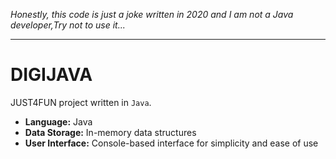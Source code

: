 _Honestly, this code is just a joke written in 2020 and I am not a Java developer,Try not to use it..._

---

# DIGIJAVA

JUST4FUN project written in `Java`.
- **Language:** Java
- **Data Storage:** In-memory data structures
- **User Interface:** Console-based interface for simplicity and ease of use
